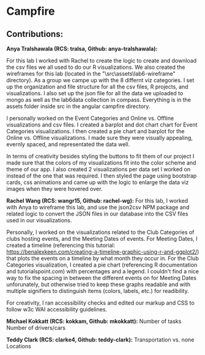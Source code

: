 # Campfire

## Contributions:

**Anya Tralshawala (RCS: tralsa, Github: anya-tralshawala):** 

For this lab I worked with Rachel to create the logic to create and download the csv files we all used to do our R visualizations. We also created the wireframes for this lab (located in the "\src\assets\lab6-wireframe" directory). As a group we campe up with the 8 differnt viz categories. I set up the organization and file structure for all the csv files, R projects, and visualizations. I also set up the json file for all the data we uploaded to mongo as well as the lab6data collection in compass. Everything is in the assets folder inside src in the angular campfire directory. 

I personally worked on the Event Categories and Online vs. Offline visualizations and csv files. I created a barplot and dot chart chart for Event Categories visualizations. I then created a pie chart and barplot for the Online vs. Offline visualizations. I made sure they were visually appealing, evernly spaced, and representated the data well. 

In terms of creativity besides styling the buttons to fit them of our project I made sure that the colors of my visualizations fit into the color scheme and theme of our app. I also created 2 visualizations per data set I worked on instead of the one that was required. I then styled the page using bootstrap cards, css animations and came up with the logic to enlarge the data viz images when they were hovered over. 

**Rachel Wang (RCS: wangr15, Github: rachel-wg):**
For this lab, I worked with Anya to wireframe this lab, and use the json2csv NPM package and related logic to convert the JSON files in our database into the CSV files used in our visualizations. 

Personally, I worked on the visualizations related to the Club Categories of clubs hosting events, and the Meeting Dates of events. For Meeting Dates, I created a timeline (referencing this tutorial: https://benalexkeen.com/creating-a-timeline-graphic-using-r-and-ggplot2/) that plots the events on a timeline by what month they occur in. For the Club Categories visualization, I created a pie chart (referencing R documentation and tutorialspoint.com) with percentages and a legend. I couldn't find a nice way to fix the spacing in between the different events on for Meeting Dates unforunately, but otherwise tried to keep these graphs readable and with multiple signifiers to distinguish items (colors, labels, etc.) for readibility. 

For creativity, I ran accessibility checks and edited our markup and CSS to follow w3c WAI accessibility guidelines.

**Michael Kokkatt (RCS: kokkam, Github: mkokkatt):**
Number of tasks
Number of drivers/cars 

**Teddy Clark (RCS: clarke4, Github: teddy-clark):**
Transportation vs. none 
Locations
